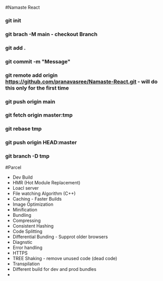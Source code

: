 #Namaste React

### git init

### git brach -M main - checkout Branch

### git add .

### git commit -m "Message"

### git remote add origin https://github.com/pranavasree/Namaste-React.git - will do this only for the first time

### git push origin main

### git fetch origin master:tmp

### git rebase tmp

### git push origin HEAD:master

### git branch -D tmp

#Parcel

- Dev Build
- HMR (Hot Module Replacement)
- Loacl server
- File watching Algorithm (C++)
- Caching - Faster Builds
- Image Optimization
- Minification
- Bundling
- Compressing
- Consistent Hashing
- Code Splitting
- Differential Bunding - Supprot older browsers
- Diagnstic
- Error handling
- HTTPS
- TREE Shaking - remove unused code (dead code)
- Transpilation
- Different build for dev and prod bundles
-
